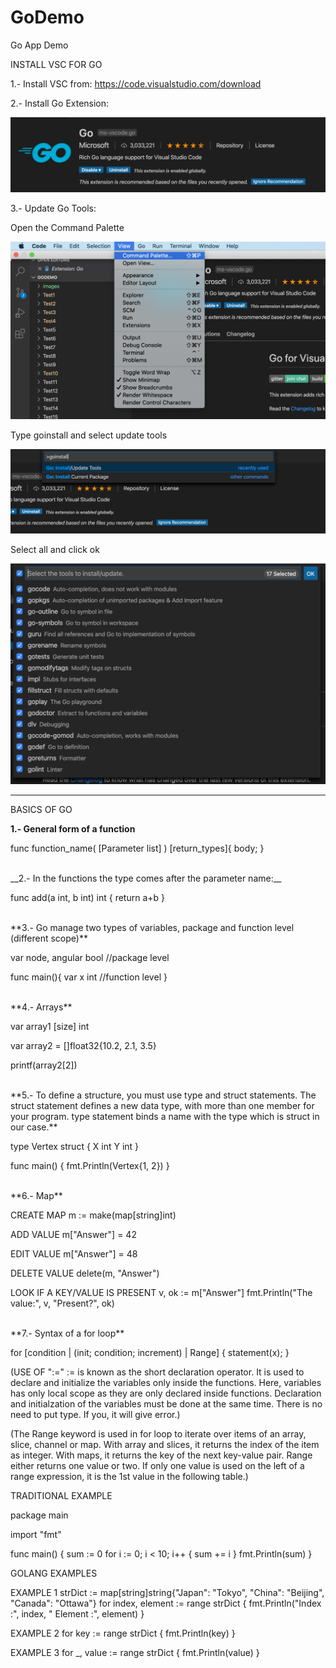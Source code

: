 # GoDemo
Go App Demo

INSTALL VSC FOR GO

1.- Install VSC from: https://code.visualstudio.com/download

2.- Install Go Extension:

![Extension Image](https://raw.githubusercontent.com/danieluribee/GoDemo/master/images/Screen%20Shot%202020-03-26%20at%2010.06.03.png)

3.- Update Go Tools:

Open the Command Palette

![Command Palette](https://raw.githubusercontent.com/danieluribee/GoDemo/master/images/Screen%20Shot%202020-03-26%20at%2010.15.18.png)

Type goinstall and select update tools

![GoInstall](https://raw.githubusercontent.com/danieluribee/GoDemo/master/images/Screen%20Shot%202020-03-26%20at%2010.16.03.png)

Select all and click ok

![Select All](https://raw.githubusercontent.com/danieluribee/GoDemo/master/images/Screen%20Shot%202020-03-26%20at%2010.16.42.png)

--------------------------------------------------------------------------------------------------------------------------

BASICS OF GO

**1.- General form of a function**

func function_name( [Parameter list] ) [return_types]{
	body;
}

<br/>
__2.- In the functions the type comes after the parameter name:__

func add(a int, b int) int {
	return a+b
}

<br/>
**3.- Go manage two types of variables, package and function level (different scope)**

var node, angular bool  //package level

func main(){
	var x int  //function level
}

<br/>
**4.- Arrays**

var array1 [size] int

var array2 = []float32{10.2, 2.1, 3.5}

printf(array2[2])

<br/>
**5.- To define a structure, you must use type and struct statements. The struct statement defines a new data type, with more than one member for your program. type statement binds a name with the type which is struct in our case.**

type Vertex struct {
	X int
	Y int
}

func main() {
	fmt.Println(Vertex{1, 2})
}

<br/>
**6.- Map**

CREATE MAP
m := make(map[string]int)

ADD VALUE
m["Answer"] = 42

EDIT VALUE
m["Answer"] = 48

DELETE VALUE
delete(m, "Answer")

LOOK IF A KEY/VALUE IS PRESENT
v, ok := m["Answer"]
fmt.Println("The value:", v, "Present?", ok)

<br/>
**7.- Syntax of a for loop**

for [condition | (init; condition; increment) | Range]
{
	statement(x);
}

(USE OF ":="
:= is known as the short declaration operator.
It is used to declare and initialize the variables only inside the functions.
Here, variables has only local scope as they are only declared inside functions.
Declaration and initialzation of the variables must be done at the same time.
There is no need to put type. If you, it will give error.)

(The Range keyword is used in for loop to iterate over items of an array, slice, channel or map. With array and slices, it returns the index of the item as integer. With maps, it returns the key of the next key-value pair. Range either returns one value or two. If only one value is used on the left of a range expression, it is the 1st value in the following table.)

TRADITIONAL EXAMPLE

package main

import "fmt"

func main() {
	sum := 0
	for i := 0; i < 10; i++ {
		sum += i
	}
	fmt.Println(sum)
}

GOLANG EXAMPLES

EXAMPLE 1
strDict := map[string]string{"Japan": "Tokyo", "China": "Beijing", "Canada": "Ottawa"}
for index, element := range strDict {
	fmt.Println("Index :", index, " Element :", element)
}

EXAMPLE 2
for key := range strDict {
	fmt.Println(key)
}
 
EXAMPLE 3
for _, value := range strDict {
  fmt.Println(value)
}

